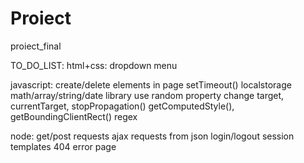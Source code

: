 # Proiect
 proiect_final

 TO_DO_LIST:
 html+css:      dropdown menu

 javascript:    create/delete elements in page
                setTimeout()
                localstorage
                math/array/string/date library use
                random property change
                target, currentTarget, stopPropagation()
                getComputedStyle(), getBoundingClientRect()
                regex

 node:          get/post requests
                ajax requests from json
                login/logout session
                templates
                404 error page
